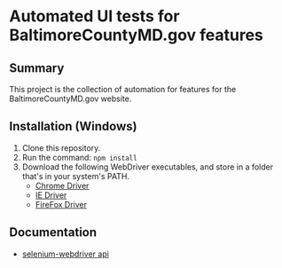 # Automated UI tests for BaltimoreCountyMD.gov features

## Summary

This project is the collection of automation for features for the BaltimoreCountyMD.gov website. 

## Installation (Windows)

1. Clone this repository.
1. Run the command: `npm install`
1. Download the following WebDriver executables, and store in a folder that's in your system's PATH.
    * [Chrome Driver](http://chromedriver.storage.googleapis.com/index.html)
	* [IE Driver](http://selenium-release.storage.googleapis.com/index.html)
	* [FireFox Driver](https://github.com/mozilla/geckodriver/releases/)
	
## Documentation
* [selenium-webdriver api](https://seleniumhq.github.io/selenium/docs/api/javascript/index.html)
